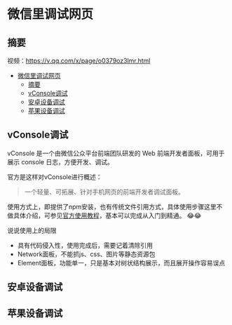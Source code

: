 # 微信里调试网页

## 摘要

视频：https://v.qq.com/x/page/o0379oz3lmr.html



<!-- TOC -->

- [微信里调试网页](#微信里调试网页)
  - [摘要](#摘要)
  - [vConsole调试](#vconsole调试)
  - [安卓设备调试](#安卓设备调试)
  - [苹果设备调试](#苹果设备调试)

<!-- /TOC -->

## vConsole调试

vConsole 是一个由微信公众平台前端团队研发的 Web 前端开发者面板，可用于展示 console 日志，方便开发、调试。

官方是这样对vConsole进行概述：

> 一个轻量、可拓展、针对手机网页的前端开发者调试面板。

使用方式上，即提供了npm安装，也有传统文件引用方式，具体使用步骤这里不做具体介绍，可参见[官方使用教程](https://github.com/Tencent/vConsole/blob/dev/doc/tutorial_CN.md)，基本可以完成从入门到精通。 😂😂

 说说使用上的局限
- 具有代码侵入性，使用完成后，需要记着清除引用
- Network面板，不能抓js、css、图片等静态资源包
- Element面板，功能单一，只是基本对树状结构展示，而且展开操作容易误点


## 安卓设备调试

## 苹果设备调试